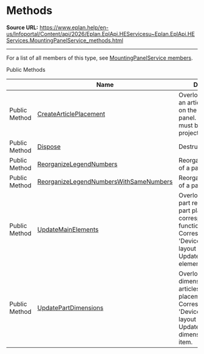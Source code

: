 # Methods

**Source URL:** https://www.eplan.help/en-us/Infoportal/Content/api/2026/Eplan.EplApi.HEServicesu~Eplan.EplApi.HEServices.MountingPanelService_methods.html

---

For a list of all members of this type, see [MountingPanelService members](Eplan.EplApi.HEServicesu~Eplan.EplApi.HEServices.MountingPanelService_members.html).

Public Methods

|  | Name | Description |
| --- | --- | --- |
| Public Method | [CreateArticlePlacement](Eplan.EplApi.HEServicesu~Eplan.EplApi.HEServices.MountingPanelService~CreateArticlePlacement.html) | Overloaded. Produces an article placement on the mounting panel. The article must be in the project's database. |
| Public Method | [Dispose](Eplan.EplApi.HEServicesu~Eplan.EplApi.HEServices.MountingPanelService~Dispose().html) | Destructor |
| Public Method | [ReorganizeLegendNumbers](Eplan.EplApi.HEServicesu~Eplan.EplApi.HEServices.MountingPanelService~ReorganizeLegendNumbers.html) | Reorganize legend Ids of a panel layout. |
| Public Method | [ReorganizeLegendNumbersWithSameNumbers](Eplan.EplApi.HEServicesu~Eplan.EplApi.HEServices.MountingPanelService~ReorganizeLegendNumbersWithSameNumbers.html) | Reorganize legend Ids of a panel layout. |
| Public Method | [UpdateMainElements](Eplan.EplApi.HEServicesu~Eplan.EplApi.HEServices.MountingPanelService~UpdateMainElements.html) | Overloaded. Transfers part references of a part placement to the corresponding main function. Corresponds to the 'Devices -> 2D panel layout -> Navigator -> Update main elements' ribbon item. |
| Public Method | [UpdatePartDimensions](Eplan.EplApi.HEServicesu~Eplan.EplApi.HEServices.MountingPanelService~UpdatePartDimensions.html) | Overloaded. Transfers dimensions from articles to article placements. Corresponds to the 'Devices -> 2D panel layout -> Navigator -> Update part dimensions' ribbon item. |


